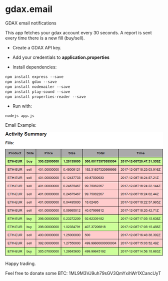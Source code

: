# gdax.email
GDAX email notifications

This app fetches your gdax account every 30 seconds. A report is sent every time there is a new fill (buy/sell).

* Create a GDAX API key.

* Add your credentials to **application.properties** 

* Install dependencies:
```
npm install express --save
npm install gdax --save
npm install nodemailer --save
npm install play-sound --save
npm install properties-reader --save
```

* Run with:
```
nodejs app.js
```

Email Example:

![alt text](https://raw.githubusercontent.com/hdlopesrocha/gdax.email/master/img.png)


Happy trading.

Feel free to donate some BTC:
1ML9M3VJ9uh79sGV3QmYxihWr1XCancUyT


